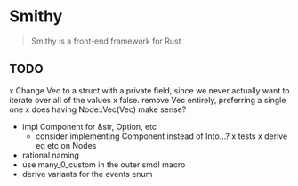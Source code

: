 # Smithy

> Smithy is a front-end framework for Rust

## TODO

x Change Vec<SmithyComponent> to a struct with a private field,
  since we never actually want to iterate over all of the values
  x false. remove Vec<SmithyComponents> entirely, preferring a single
    one
  x does having Node::Vec(Vec<Node>) make sense?
* impl Component for &str, Option, etc
  * consider implementing Component instead of Into<Node>...?
x tests
x derive eq etc on Nodes
* rational naming
* use many_0_custom in the outer smd! macro
* derive variants for the events enum
